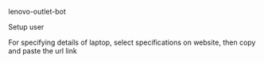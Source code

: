 lenovo-outlet-bot

Setup user

For specifying details of laptop, select specifications on website, then copy and paste the url link
